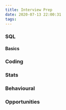 ```yaml
---
title: Interview Prep
date: 2020-07-13 22:00:31
tags:
---
```


### SQL

#### Basics
### Coding

### Stats

### Behavioural

### Opportunities
